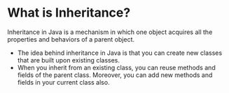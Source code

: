 # What is Inheritance?

Inheritance in Java is a mechanism in which one object acquires all the properties and behaviors of a parent object.

* The idea behind inheritance in Java is that you can create new classes that are built upon existing classes.
* When you inherit from an existing class, you can reuse methods and fields of the parent class. Moreover, you can add new methods and fields in your current class also.
